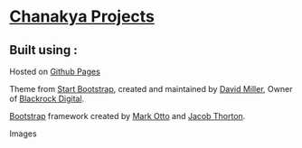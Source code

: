 # [Chanakya Projects](https://praneethmendu.github.io/chanakya-projects/)

## Built using :

Hosted on [Github Pages](https://pages.github.com)

Theme from [Start Bootstrap](https://startbootstrap.com), created and maintained by [David Miller](http://davidmiller.io/), Owner of [Blackrock Digital](http://blackrockdigital.io/).

[Bootstrap](http://getbootstrap.com/) framework created by [Mark Otto](https://twitter.com/mdo) and [Jacob Thorton](https://twitter.com/fat).

Images 
